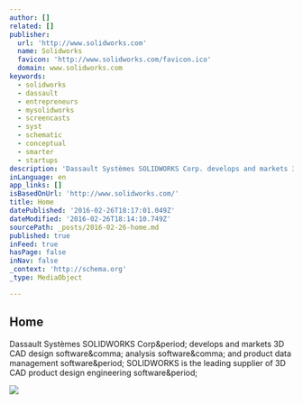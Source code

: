 ```yaml
---
author: []
related: []
publisher:
  url: 'http://www.solidworks.com'
  name: Solidworks
  favicon: 'http://www.solidworks.com/favicon.ico'
  domain: www.solidworks.com
keywords:
  - solidworks
  - dassault
  - entrepreneurs
  - mysolidworks
  - screencasts
  - syst
  - schematic
  - conceptual
  - smarter
  - startups
description: 'Dassault Systèmes SOLIDWORKS Corp. develops and markets 3D CAD design software, analysis software, and product data management software. SOLIDWORKS is the leading supplier of 3D CAD product design engineering software.'
inLanguage: en
app_links: []
isBasedOnUrl: 'http://www.solidworks.com/'
title: Home
datePublished: '2016-02-26T18:17:01.049Z'
dateModified: '2016-02-26T18:14:10.749Z'
sourcePath: _posts/2016-02-26-home.md
published: true
inFeed: true
hasPage: false
inNav: false
_context: 'http://schema.org'
_type: MediaObject

---
```

<article style=""><h1>Home</h1><p>Dassault Systèmes SOLIDWORKS Corp&amp;period; develops and markets 3D CAD design software&amp;comma; analysis software&amp;comma; and product data management software&amp;period; SOLIDWORKS is the leading supplier of 3D CAD product design engineering software&amp;period;</p><img src="https://www.solidworks.com/includes/products/FB_icon.png" /></article>